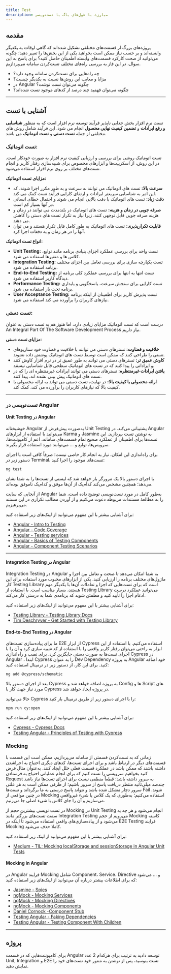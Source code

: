 ```yaml
---
title: Test
description: مبارزه با غول‌های باگ با تست‌نویسی
---
```


## مقدمه

پروژه‌های بزرگ از قسمت‌های مختلفی تشکیل شده‌اند که گاهی اوقات به یکدیگر وابسته‌اند
و بر حسب نیاز ممکن است بخواهید یکی از این بخش‌ها را تغییر دهید؛
چگونه می‌توانید از صحت کارکرد قسمت‌های وابسته اطمینان حاصل کنید؟
برای پاسخ به این سوال، در این فاز به بررسی راه‌های مختلف تست‌کردن سامانه می‌پردازیم.

-   چه راه‌هایی برای تست‌کردن سامانه وجود دارد؟
-   مزایا و معایب این روش‌ها نسبت به یکدیگر چیست؟
-   در
    Angular
    چگونه می‌توان تست نوشت؟
-   چگونه می‌توان فهمید چند درصد از کدهای موجود تست شده‌اند؟

---

## آشنایی با تست

تست نرم افزار بخش جدایی ناپذیر فرآیند توسعه نرم افزار است که به منظور **شناسایی و رفع ایرادات** و **تضمین کیفیت نهایی محصول** انجام می شود. این فرآیند شامل روش های مختلفی از جمله **تست دستی** و **تست اتوماتیک** می باشد.

### تست اتوماتیک:

تست اتوماتیک روشی برای بررسی و ارزیابی کیفیت نرم افزار به صورت خودکار است. در این روش، از اسکریپت‌ها و ابزارهای مخصوص برای شبیه‌سازی رفتار کاربر و انجام تست‌های مختلف بر روی نرم افزار استفاده می‌شود.

**مزایای تست اتوماتیک:**

-   **سرعت بالا:** تست های اتوماتیک می توانند به سرعت و به طور مکرر اجرا شوند، که این امر به شناسایی سریعتر ایرادات و ارتقای کارایی فرآیند تست کمک می کند.
-   **دقت زیاد:** تست های اتوماتیک با دقت بالایی انجام می شوند و احتمال خطای انسانی در آنها بسیار کم است.
-   **صرفه جویی در زمان و هزینه:** تست های اتوماتیک در بلندمدت می توانند در زمان و هزینه صرفه جویی قابل توجهی کنند، زیرا نیاز به تکرار تست های دستی را کاهش می دهند.
-   **قابلیت تکرارپذیری:** تست های اتوماتیک به طور کامل قابل تکرار هستند و می توان آنها را در هر زمان و به دفعات اجرا کرد.

**انواع تست اتوماتیک:**

-   **Unit Testing:**
    تست واحد برای بررسی عملکرد اجزای بنیادی برنامه مانند توابع، کلاس ها و متغیرها استفاده می شود.
-   **Integration Testing:**
    تست یکپارچه سازی برای بررسی تعامل بین اجزای مختلف برنامه استفاده می شود.
-   **End-to-End Testing:**
    تست انتها به انتها برای بررسی عملکرد کلی برنامه از دیدگاه کاربر استفاده می شود.
-   **Performance Testing:**
    تست کارایی برای سنجش سرعت، پاسخگویی و پایداری برنامه تحت بار استفاده می شود.
-   **User Acceptance Testing:**
    تست پذیرش کاربر برای اطمینان از اینکه برنامه نیازهای کاربران را برآورده می کند استفاده می شود.

### تست دستی:

درست است که تست اتوماتیک مزایای زیادی دارد، اما هنوز هم به تست دستی به عنوان
An Integral Part Of The Software Development Process
نیاز داریم.

**مزایای تست دستی:**

-   **خلاقیت و قضاوت:** تسترهای دستی می توانند با خلاقیت و قضاوت خود سناریوهای تستی را طراحی کنند که ممکن است توسط تست های اتوماتیک پوشش داده نشوند.
-   **کاوش عمیق تر:** تسترهای دستی می توانند به طور عمیق تر در نرم افزار کاوش کنند و ایراداتی را پیدا کنند که در تست های اتوماتیک سطحی قابل شناسایی نیستند.
-   **یافتن ایرادات غیرمنتظره:** تسترهای دستی می توانند ایرادات غیرمنتظره ای را که در تست های اتوماتیک پیش بینی نشده اند، پیدا کنند.
-   **ارائه محصولی با کیفیت بالا:** در نهایت، تست دستی می تواند به ارائه محصولی با کیفیت بالا که نیازهای کاربران را برآورده می کند، کمک کند.

---

### تست‌نویسی در Angular

#### Unit Testing در Angular

خوشبختانه
Angular
به‌صورت پیش‌فرض از
Unit Testing
پشتیبانی می‌کند.
در
Angular
می‌توانید با استفاده از ابزارهای
Karma
و
Jasmine
به نوشتن تست بپردازید.
این تست‌ها برای اطمینان از عملکرد صحیح تمام قسمت‌های سامانه،
اعم از کامپوننت‌ها، سرویس‌ها، توابع و ... می‌توانند مورد استفاده قرار بگیرند.

برای راه‌اندازی این امکان، نیاز به انجام کار خاصی نیست؛
صرفاً کافی است با اجرای دستور زیر در Terminal، تست‌های موجود را اجرا کنید:

```shell
ng test
```

با اجرای دستور بالا یک مرورگر باز خواهد شد که لیستی از تست‌ها را به شما نشان می‌دهد؛
همچنین مشخص می‌کند کدام‌یک از آن‌ها موفق و کدام‌یک ناموفق بوده‌اند.

از آنجایی که سایت
Angular
به‌طور کامل در مورد تست‌نویسی توضیح داده است،
شما را به مطالعۀ مستندات مربوطه دعوت می‌کنیم
و از آوردن مطالب تکراری در این مستند می‌پرهیزیم.

برای آشنایی بیشتر با این مفهوم می‌توانید از لینک‌های زیر استفاده کنید:

-   [Angular - Intro to Testing](https://angular.io/guide/testing)
-   [Angular - Code Coverage](https://angular.io/guide/testing-code-coverage)
-   [Angular - Testing services](https://angular.io/guide/testing-services)
-   [Angular - Basics of Testing Components](https://angular.io/guide/testing-components-basics)
-   [Angular - Component Testing Scenarios](https://angular.io/guide/testing-components-scenarios)

---

#### Integration Testing در Angular

Integration Testing
در
Angular
به شما امکان می‌دهد تا صحت و تعامل بین اجزا و ماژول‌های مختلف برنامه‌ را ارزیابی کنید. یکی از ابزارهای محبوب مورد استفاده برای این کار
Testing Library
است که برای تست‌هایی که اجزا و تعاملات آن‌ها با یکدیگر مهم هستند، بسیار مناسب است. با استفاده از
Testing Library
می‌توانید عملکرد درست ادغام اجزا را تأیید کنید و مطمئن شوید که برنامه‌ی شما به درستی کار می‌کند.

برای آشنایی بیشتر با این مفهوم می‌توانید از لینک‌های زیر استفاده کنید:

-   [Testing Library - Testing Library Docs](https://testing-library.com/docs/angular-testing-library/intro/)
-   [Tim Deschryver - Get Started with Testing Library](https://timdeschryver.dev/blog/good-testing-practices-with-angular-testing-library)

#### End-to-End Testing در Angular

ما برای پیاده‌سازی تست‌های
E2E
از ابزار
Cypress
استفاده می‌کنیم. با استفاده از این ابزار به راحتی می‌توان رفتار کاربر واقعی را با استفاده از کد شبیه سازی کرد و آن را با اجرای تست‌ها به صورت دستی جایگزین کرد.
برای نصب و راه‌اندازی
Cypress
در
Angular
، ابتدا
Cypress
را به عنوان
Dev Dependency
به پروژه
Angular
خود اضافه کنید. برای این کار، از دستور زیر در ترمینال استفاده کنید:

```shell
ng add @cypress/schematic
```

بعد از اجرای دستور بالا
Cypress
به پروژه اضافه خواهد شد و
Config
ها و
Script
های مورد نیاز جهت کار با
Cypress
در پروژه ایجاد خواهد شد.

حالا می‌توانید
Cypress
را با اجرای دستور زیر از طریق ترمینال باز کنید:

```shell
npm run cy:open
```

برای آشنایی بیشتر با این مفهوم می‌توانید از لینک‌های زیر استفاده کنید:

-   [Cypress - Cypress Docs](https://docs.cypress.io/)
-   [Testing Angular - Principles of Testing with Cypress](https://testing-angular.com/introduction/)

### Mocking

زمانی که به تست‌کردن قسمتی از سامانه می‌پردازیم،
ممکن است این قسمت با قسمت‌های دیگر در ارتباط باشد و برای اجرای تست‌ها،
کدهای دیگری احتیاج به اجراشدن داشته باشند که ممکن باشد در عملکرد قسمت فعلی خلل ایجاد کنند.
به‌عنوان مثال فرض کنید بخواهیم سرویسی را تست کنیم که برای انجام عملیاتی احتیاج به فرستادن
Request
به سرور داشته باشد؛
قطعاً منطقی نیست برای اجرای تست‌ها نیاز باشد چندصد میلی‌ثانیه منتظر دریافت پاسخ از سرور باشیم؛
از طرفی ممکن است به هر علتی سرور دچار مشکل شده باشد و نتواند پاسخ درستی به ما برگرداند
و تست‌ها
Fail
شوند.
در چنین مواقعی از
Mocking
استفاده می‌کنیم؛
به‌طوری که یک کلاس یا شیء غیرواقعی می‌سازیم و آن را جای کلاس یا شیء اصلی جا می‌زنیم.

در تست نویسی بیشترین حجم از
Mocking
در
Unit Testing
انجام می‌شود و هر چه به سمت تست‌های بزرگتر مانند
Integration Testing
می‌رویم از حجم
Mocking
کاسته می‌شود و از پیاده‌سازی‌های واقعی استفاده می‌شود تا اینکه در
E2E Testing
فرایند
Mocking
کاملا حذف می‌شود.

برای آشنایی بیشتر با این مفهوم می‌توانید از لینک زیر استفاده کنید:

-   [Medium - TIL: Mocking localStorage and sessionStorage in Angular Unit Tests](https://armno.medium.com/til-mocking-localstorage-and-sessionstorage-in-angular-unit-tests-a765abdc9d87)

#### Mocking in Angular

در
Angular
فرایند
Mocking
شامل
Component، Service، Directive
و ... می‌شود که برای اطلاعات بیشتر درباره آن می‌توانید از لینک‌های زیر استفاده کنید:

-   [Jasmine - Spies](https://jasmine.github.io/api/5.1/Spy)
-   [ngMock - Mocking Services](https://ng-mocks.sudo.eu/api/MockService)
-   [ngMock - Mocking Directives](https://ng-mocks.sudo.eu/api/MockDirective)
-   [ngMock - Mocking Components](https://ng-mocks.sudo.eu/api/MockComponent)
-   [Daniel Cornock -Component Stub](https://www.danielcornock.co.uk/articles/angular-testing-3-stubbing-child-components)
-   [Testing Angular - Faking Dependencies](https://testing-angular.com/faking-dependencies/#faking-dependencies)
-   [Testing Angular - Testing Component With Children](https://testing-angular.com/testing-components-with-children/)

---

## پروژه

برای کامپوننت‌هایی که در قسمت
Angular
توسعه دادید به ترتیب برای هرکدام 2 عدد
Unit, Integration
و
E2E
تست بنوسید، پس از نوشتن به منتور خود تست‌های خود را نمایش دهید.
